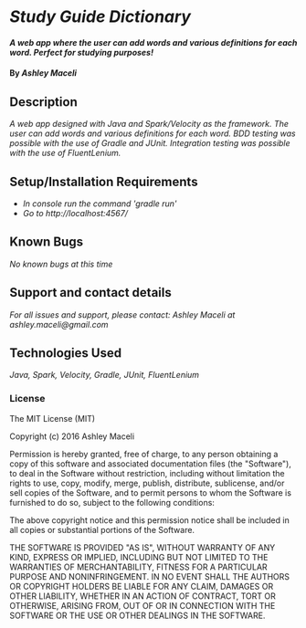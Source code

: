 # _Study Guide Dictionary_

#### _A web app where the user can add words and various definitions for each word. Perfect for studying purposes!_

#### By _**Ashley Maceli**_

## Description

_A web app designed with Java and Spark/Velocity as the framework. The user can add words and various definitions for each word. BDD testing was possible with the use of Gradle and JUnit. Integration testing was possible with the use of FluentLenium._

## Setup/Installation Requirements

* _In console run the command 'gradle run'_
* _Go to http://localhost:4567/_

## Known Bugs

_No known bugs at this time_

## Support and contact details

_For all issues and support, please contact:
Ashley Maceli at ashley.maceli@gmail.com_

## Technologies Used

_Java, Spark, Velocity, Gradle, JUnit, FluentLenium_

### License

The MIT License (MIT)

Copyright (c) 2016 Ashley Maceli

Permission is hereby granted, free of charge, to any person obtaining a copy
of this software and associated documentation files (the "Software"), to deal
in the Software without restriction, including without limitation the rights
to use, copy, modify, merge, publish, distribute, sublicense, and/or sell
copies of the Software, and to permit persons to whom the Software is
furnished to do so, subject to the following conditions:

The above copyright notice and this permission notice shall be included in all
copies or substantial portions of the Software.

THE SOFTWARE IS PROVIDED "AS IS", WITHOUT WARRANTY OF ANY KIND, EXPRESS OR
IMPLIED, INCLUDING BUT NOT LIMITED TO THE WARRANTIES OF MERCHANTABILITY,
FITNESS FOR A PARTICULAR PURPOSE AND NONINFRINGEMENT. IN NO EVENT SHALL THE
AUTHORS OR COPYRIGHT HOLDERS BE LIABLE FOR ANY CLAIM, DAMAGES OR OTHER
LIABILITY, WHETHER IN AN ACTION OF CONTRACT, TORT OR OTHERWISE, ARISING FROM,
OUT OF OR IN CONNECTION WITH THE SOFTWARE OR THE USE OR OTHER DEALINGS IN THE
SOFTWARE.
